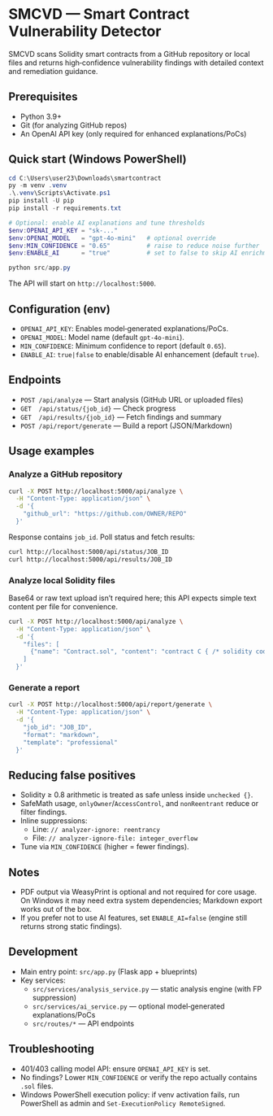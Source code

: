 # SMCVD — Smart Contract Vulnerability Detector

SMCVD scans Solidity smart contracts from a GitHub repository or local files and returns high‑confidence vulnerability findings with detailed context and remediation guidance.

## Prerequisites
- Python 3.9+
- Git (for analyzing GitHub repos)
- An OpenAI API key (only required for enhanced explanations/PoCs)

## Quick start (Windows PowerShell)
```powershell
cd C:\Users\user23\Downloads\smartcontract
py -m venv .venv
.\.venv\Scripts\Activate.ps1
pip install -U pip
pip install -r requirements.txt

# Optional: enable AI explanations and tune thresholds
$env:OPENAI_API_KEY = "sk-..."
$env:OPENAI_MODEL   = "gpt-4o-mini"   # optional override
$env:MIN_CONFIDENCE = "0.65"          # raise to reduce noise further
$env:ENABLE_AI      = "true"          # set to false to skip AI enrichment

python src/app.py
```

The API will start on `http://localhost:5000`.

## Configuration (env)
- `OPENAI_API_KEY`: Enables model‑generated explanations/PoCs.
- `OPENAI_MODEL`: Model name (default `gpt-4o-mini`).
- `MIN_CONFIDENCE`: Minimum confidence to report (default `0.65`).
- `ENABLE_AI`: `true|false` to enable/disable AI enhancement (default `true`).

## Endpoints
- `POST /api/analyze` — Start analysis (GitHub URL or uploaded files)
- `GET  /api/status/{job_id}` — Check progress
- `GET  /api/results/{job_id}` — Fetch findings and summary
- `POST /api/report/generate` — Build a report (JSON/Markdown)

## Usage examples

### Analyze a GitHub repository
```bash
curl -X POST http://localhost:5000/api/analyze \
  -H "Content-Type: application/json" \
  -d '{
    "github_url": "https://github.com/OWNER/REPO"
  }'
```
Response contains `job_id`. Poll status and fetch results:
```bash
curl http://localhost:5000/api/status/JOB_ID
curl http://localhost:5000/api/results/JOB_ID
```

### Analyze local Solidity files
Base64 or raw text upload isn’t required here; this API expects simple text content per file for convenience.
```bash
curl -X POST http://localhost:5000/api/analyze \
  -H "Content-Type: application/json" \
  -d '{
    "files": [
      {"name": "Contract.sol", "content": "contract C { /* solidity code */ }"}
    ]
  }'
```

### Generate a report
```bash
curl -X POST http://localhost:5000/api/report/generate \
  -H "Content-Type: application/json" \
  -d '{
    "job_id": "JOB_ID",
    "format": "markdown",
    "template": "professional"
  }'
```

## Reducing false positives
- Solidity ≥ 0.8 arithmetic is treated as safe unless inside `unchecked {}`.
- SafeMath usage, `onlyOwner`/`AccessControl`, and `nonReentrant` reduce or filter findings.
- Inline suppressions:
  - Line: `// analyzer-ignore: reentrancy`
  - File: `// analyzer-ignore-file: integer_overflow`
- Tune via `MIN_CONFIDENCE` (higher = fewer findings).

## Notes
- PDF output via WeasyPrint is optional and not required for core usage. On Windows it may need extra system dependencies; Markdown export works out of the box.
- If you prefer not to use AI features, set `ENABLE_AI=false` (engine still returns strong static findings).

## Development
- Main entry point: `src/app.py` (Flask app + blueprints)
- Key services:
  - `src/services/analysis_service.py` — static analysis engine (with FP suppression)
  - `src/services/ai_service.py` — optional model‑generated explanations/PoCs
  - `src/routes/*` — API endpoints

## Troubleshooting
- 401/403 calling model API: ensure `OPENAI_API_KEY` is set.
- No findings? Lower `MIN_CONFIDENCE` or verify the repo actually contains `.sol` files.
- Windows PowerShell execution policy: if venv activation fails, run PowerShell as admin and `Set-ExecutionPolicy RemoteSigned`.

